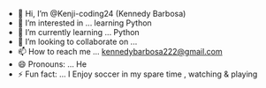 - 👋 Hi, I’m @Kenji-coding24 (Kennedy Barbosa)
- 👀 I’m interested in ... learning Python
- 🌱 I’m currently learning ... Python
- 💞️ I’m looking to collaborate on ...
- 📫 How to reach me ... kennedybarbosa222@gmail.com
- 😄 Pronouns: ... He
- ⚡ Fun fact: ... I Enjoy soccer in my spare time , watching & playing

<!---
Kenji-coding24/Kenji-coding24 is a ✨ special ✨ repository because its `README.md` (this file) appears on your GitHub profile.
You can click the Preview link to take a look at your changes.
--->
